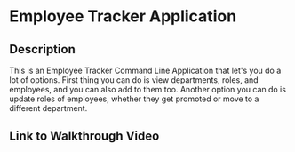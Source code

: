 # Employee Tracker Application

## Description
This is an Employee Tracker Command Line Application that let's you do a lot of options. First thing you can do is view departments, roles, and employees, and you can also add to them too. Another option you can do is update roles of employees, whether they get promoted or move to a different department.

## Link to Walkthrough Video